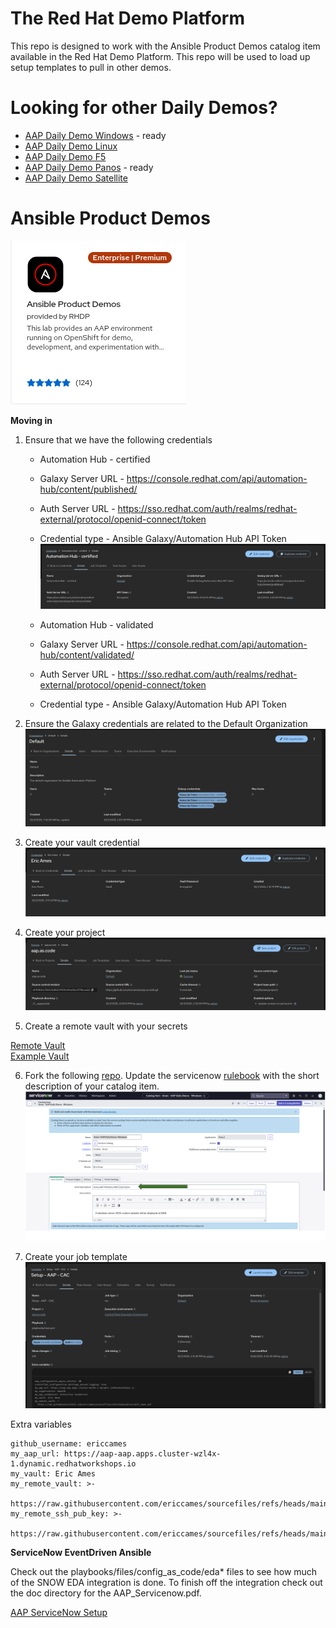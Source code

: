 The Red Hat Demo Platform
=========

This repo is designed to work with the Ansible Product Demos catalog item available in the Red Hat Demo Platform.  This repo will be used to load up setup templates to pull in other demos.

Looking for other Daily Demos?
=========

- [AAP Daily Demo Windows](https://github.com/ericcames/aap.dailydemo.windows "AAP Daily Demo Windows") - ready
- [AAP Daily Demo Linux](https://github.com/ericcames/aap.dailydemo.linux "AAP Daily Demo Linux")
- [AAP Daily Demo F5](https://github.com/ericcames/aap.dailydemo.F5 "AAP Daily Demo F5")
- [AAP Daily Demo Panos](https://github.com/ericcames/aap.dailydemo.Panos "AAP Daily Demo Panos") - ready
- [AAP Daily Demo Satellite](https://github.com/ericcames/aap.dailydemo.satellite "AAP Daily Demo Satellite")

# Ansible Product Demos

![alt text](https://github.com/ericcames/aap.as.code/blob/main/images/redhatdemo.png "Catalog Item")

**Moving in**

1. Ensure that we have the following credentials
    - Automation Hub - certified
    - Galaxy Server URL - https://console.redhat.com/api/automation-hub/content/published/
    - Auth Server URL - https://sso.redhat.com/auth/realms/redhat-external/protocol/openid-connect/token
    - Credential type - Ansible Galaxy/Automation Hub API Token
![alt text](https://github.com/ericcames/aap.as.code/blob/main/images/AHcertified.png "certified")

    - Automation Hub - validated
    - Galaxy Server URL - https://console.redhat.com/api/automation-hub/content/validated/
    - Auth Server URL - https://sso.redhat.com/auth/realms/redhat-external/protocol/openid-connect/token
    - Credential type - Ansible Galaxy/Automation Hub API Token

2. Ensure the Galaxy credentials are related to the Default Organization
![alt text](https://github.com/ericcames/aap.as.code/blob/main/images/orgswithcreds.png "Default Organization")

3. Create your vault credential
![alt text](https://github.com/ericcames/aap.as.code/blob/main/images/myvault.png "Vault")

4. Create your project
![alt text](https://github.com/ericcames/aap.as.code/blob/main/images/project.png "aap.as.code")

5. Create a remote vault with your secrets

[Remote Vault](https://raw.githubusercontent.com/ericcames/sourcefiles/refs/heads/main/vault_ames.yml "vault_ames.yml")<br>
[Example Vault](https://github.com/ericcames/sourcefiles/blob/main/vault_example.yml "vault_example.yml")<br>

6. Fork the following [repo](https://github.com/ericcames/event.driven.ansible "event.driven.ansible"). Update the servicenow [rulebook](https://github.com/ericcames/event.driven.ansible/blob/main/rulebooks/servicenow/servicenow_events.yml "servicenow_events.yml") with the short description of your catalog item.<br>
![alt text](https://github.com/ericcames/aap.as.code/blob/main/images/snowshort.png "ServiceNow Catalog Item")

7. Create your job template
![alt text](https://github.com/ericcames/aap.as.code/blob/main/images/template.png "Setup - AAP - CAC")

Extra variables
```
github_username: ericcames
my_aap_url: https://aap-aap.apps.cluster-wzl4x-1.dynamic.redhatworkshops.io
my_vault: Eric Ames
my_remote_vault: >-
  https://raw.githubusercontent.com/ericcames/sourcefiles/refs/heads/main/vault_ames.yml
my_remote_ssh_pub_key: >-
  https://raw.githubusercontent.com/ericcames/sourcefiles/refs/heads/main/id_rsa.pub
```
**ServiceNow EventDriven Ansible**

Check out the playbooks/files/config_as_code/eda* files to see how much of the SNOW EDA integration is done.  To finish off the integration check out the doc directory for the AAP_Servicenow.pdf.

[AAP ServiceNow Setup](https://github.com/ericcames/aap.as.code/blob/main/doc/AAP_Servicenow.pdf "AAP ServiceNow setup")
